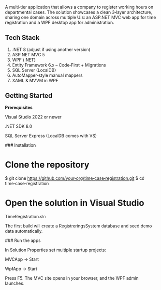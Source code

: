 A multi‑tier application that allows a company to register working hours on departmental cases. The solution showcases a clean 3‑layer architecture, sharing one domain across multiple UIs: an ASP.NET MVC web app for time registration and a WPF desktop app for administration.



<h2>Tech Stack</h2>
<ol>
<li>.NET 8 (adjust if using another version)</li>

<li>ASP.NET MVC 5</li>

<li>WPF (.NET)</li>

<li>Entity Framework 6.x – Code‑First + Migrations</li>

<li>SQL Server (LocalDB)</li>

<li>AutoMapper‑style manual mappers</li>

<li>XAML & MVVM in WPF</li>
</ol>

<h2>Getting Started</h2>

<strong>Prerequisites</strong>

Visual Studio 2022 or newer

.NET SDK 8.0

SQL Server Express (LocalDB comes with VS)

### Installation

# Clone the repository
$ git clone https://github.com/your‑org/time‑case‑registration.git
$ cd time‑case‑registration

# Open the solution in Visual Studio
TimeRegistration.sln

The first build will create a RegistreringsSystem database and seed demo data automatically.

### Run the apps

In Solution Properties set multiple startup projects:

MVCApp → Start

WpfApp → Start

Press F5. The MVC site opens in your browser, and the WPF admin launches.

